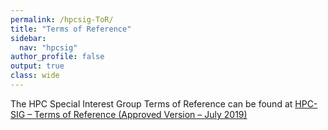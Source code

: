 ```yaml
---
permalink: /hpcsig-ToR/
title: "Terms of Reference"
sidebar:
  nav: "hpcsig"
author_profile: false
output: true
class: wide
---
```


The HPC Special Interest Group Terms of Reference can be found at [HPC-SIG – Terms of Reference (Approved Version – July 2019)](https://hpcsig.github.io/HPC-SIG/resources/blank.pdf) 

